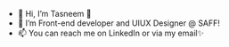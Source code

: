 - 👋 Hi, I’m Tasneem 💞️
- 🌱 I’m Front-end developer and UIUX Designer @ SAFF!
- 📫 You can reach me on LinkedIn or via my email✨

<!---
TasAlluhimi/TasAlluhimi is a ✨ special ✨ repository because its `README.md` (this file) appears on your GitHub profile.
You can click the Preview link to take a look at your changes.
--->
